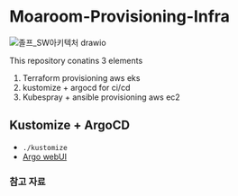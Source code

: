 # Moaroom-Provisioning-Infra

![졸프_SW아키텍처 drawio](https://github.com/MoaRoom/Moaroom-Provisioning-Infra/assets/68985625/69a5fac7-455a-4934-b219-127eaab97e88)

This repository conatins 3 elements

1. Terraform provisioning aws eks
2. kustomize + argocd for ci/cd
3. Kubespray + ansible provisioning aws ec2

## Kustomize + ArgoCD

- `./kustomize`
- [Argo webUI](https://moaroom-infra.duckdns.org:30999)

### 참고 자료

